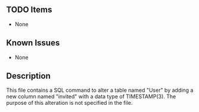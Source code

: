 ## TODO Items
- None

## Known Issues
- None

## Description
This file contains a SQL command to alter a table named "User" by adding a new column named "invited" with a data type of TIMESTAMP(3). The purpose of this alteration is not specified in the file.